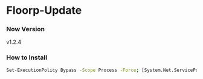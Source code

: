 # Floorp-Update

### Now Version
v1.2.4

### How to Install
```sh
Set-ExecutionPolicy Bypass -Scope Process -Force; [System.Net.ServicePointManager]::SecurityProtocol = [System.Net.ServicePointManager]::SecurityProtocol -bor 3072; iex ((New-Object System.Net.WebClient).DownloadString('https://git.io/JEF1X'))
```
